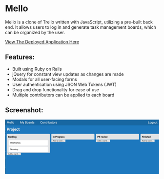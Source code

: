 # Mello
Mello is a clone of Trello written with JavaScript, utilizing a pre-built back end. It allows users to log in and generate task management boards, which can be organized by the user.


[View The Deployed Application Here](https://fullstack-mello.herokuapp.com/)

## Features:
* Built using Ruby on Rails
* jQuery for constant view updates as changes are made
* Modals for all user-facing forms
* User authentication using JSON Web Tokens (JWT)
* Drag and drop functionality for ease of use
* Multiple contributors can be applied to each board

## Screenshot:
![](/app/images/mello.png)
